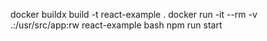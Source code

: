 
docker buildx build -t react-example .
docker run -it --rm -v .:/usr/src/app:rw react-example bash
npm run start
